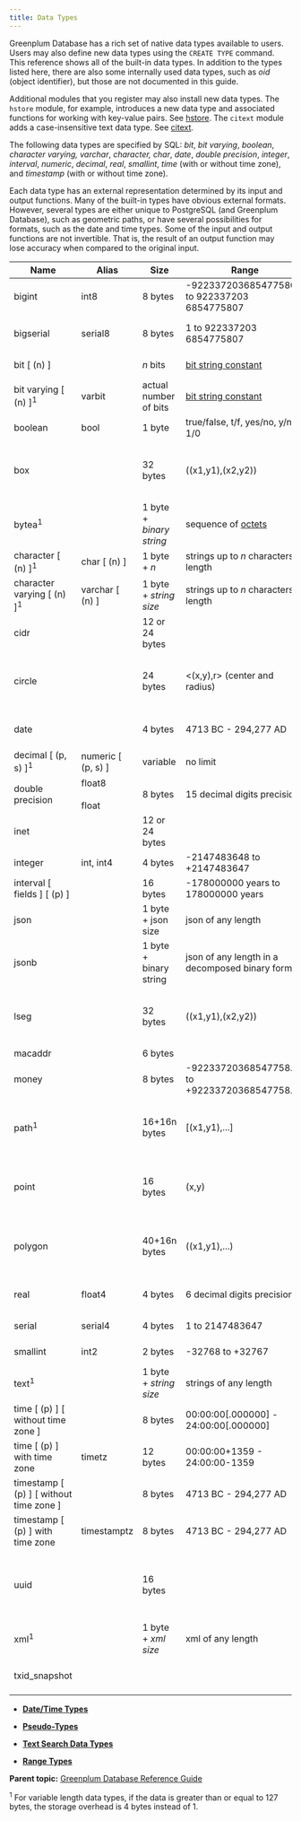 ```yaml
---
title: Data Types 
---
```


Greenplum Database has a rich set of native data types available to users. Users may also define new data types using the `CREATE TYPE` command. This reference shows all of the built-in data types. In addition to the types listed here, there are also some internally used data types, such as *oid* \(object identifier\), but those are not documented in this guide.

Additional modules that you register may also install new data types. The `hstore` module, for example, introduces a new data type and associated functions for working with key-value pairs. See [hstore](modules/hstore.html). The `citext` module adds a case-insensitive text data type. See [citext](modules/citext.html).

The following data types are specified by SQL: *bit*, *bit varying*, *boolean*, *character varying, varchar*, *character, char*, *date*, *double precision*, *integer*, *interval*, *numeric*, *decimal*, *real*, *smallint*, *time* \(with or without time zone\), and *timestamp* \(with or without time zone\).

Each data type has an external representation determined by its input and output functions. Many of the built-in types have obvious external formats. However, several types are either unique to PostgreSQL \(and Greenplum Database\), such as geometric paths, or have several possibilities for formats, such as the date and time types. Some of the input and output functions are not invertible. That is, the result of an output function may lose accuracy when compared to the original input.

|Name|Alias|Size|Range|Description|
|----|-----|----|-----|-----------|
|bigint|int8|8 bytes|-922337203​6854775808 to 922337203​6854775807|large range integer|
|bigserial|serial8|8 bytes|1 to 922337203​6854775807|large autoincrementing integer|
|bit \[ \(n\) \]| |*n* bits|[bit string constant](https://www.postgresql.org/docs/9.4/sql-syntax.html#SQL-SYNTAX-BIT-STRINGS)|fixed-length bit string|
|bit varying \[ \(n\) \]<sup>1</sup>|varbit|actual number of bits|[bit string constant](https://www.postgresql.org/docs/9.4/sql-syntax.html#SQL-SYNTAX-BIT-STRINGS)|variable-length bit string|
|boolean|bool|1 byte|true/false, t/f, yes/no, y/n, 1/0|logical boolean \(true/false\)|
|box| |32 bytes|\(\(x1,y1\),\(x2,y2\)\)|rectangular box in the plane - not allowed in distribution key columns.|
|bytea<sup>1</sup>| |1 byte + *binary string*|sequence of [octets](https://www.postgresql.org/docs/9.4/datatype-binary.html#DATATYPE-BINARY-SQLESC)|variable-length binary string|
|character \[ \(n\) \]<sup>1</sup>|char \[ \(n\) \]|1 byte + *n*|strings up to *n* characters in length|fixed-length, blank padded|
|character varying \[ \(n\) \]<sup>1</sup>|varchar \[ \(n\) \]|1 byte + *string size*|strings up to *n* characters in length|variable-length with limit|
|cidr| |12 or 24 bytes| |IPv4 and IPv6 networks|
|circle| |24 bytes|<\(x,y\),r\> \(center and radius\)|circle in the plane - not allowed in distribution key columns.|
|date| |4 bytes|4713 BC - 294,277 AD|calendar date \(year, month, day\)|
|decimal \[ \(p, s\) \]<sup>1</sup>|numeric \[ \(p, s\) \]|variable|no limit|user-specified precision, exact|
|double precision|float8<br/><br/>float|8 bytes|15 decimal digits precision|variable-precision, inexact|
|inet| |12 or 24 bytes| |IPv4 and IPv6 hosts and networks|
|integer|int, int4|4 bytes|-2147483648 to +2147483647|usual choice for integer|
|interval \[ fields \] \[ \(p\) \]| |16 bytes|-178000000 years to 178000000 years|time span|
|json| |1 byte + json size|json of any length|variable unlimited length|
|jsonb| |1 byte + binary string|json of any length in a decomposed binary format|variable unlimited length|
|lseg| |32 bytes|\(\(x1,y1\),\(x2,y2\)\)|line segment in the plane - not allowed in distribution key columns.|
|macaddr| |6 bytes| |MAC addresses|
|money| |8 bytes|-92233720368547758.08 to +92233720368547758.07|currency amount|
|path<sup>1</sup>| |16+16n bytes|\[\(x1,y1\),...\]|geometric path in the plane - not allowed in distribution key columns.|
|point| |16 bytes|\(x,y\)|geometric point in the plane - not allowed in distribution key columns.|
|polygon| |40+16n bytes|\(\(x1,y1\),...\)|closed geometric path in the plane - not allowed in distribution key columns.|
|real|float4|4 bytes|6 decimal digits precision|variable-precision, inexact|
|serial|serial4|4 bytes|1 to 2147483647|autoincrementing integer|
|smallint|int2|2 bytes|-32768 to +32767|small range integer|
|text<sup>1</sup>| |1 byte + *string size*|strings of any length|variable unlimited length|
|time \[ \(p\) \] \[ without time zone \]| |8 bytes|00:00:00\[.000000\] - 24:00:00\[.000000\]|time of day only|
|time \[ \(p\) \] with time zone|timetz|12 bytes|00:00:00+1359 - 24:00:00-1359|time of day only, with time zone|
|timestamp \[ \(p\) \] \[ without time zone \]| |8 bytes|4713 BC - 294,277 AD|both date and time|
|timestamp \[ \(p\) \] with time zone|timestamptz|8 bytes|4713 BC - 294,277 AD|both date and time, with time zone|
|uuid| |16 bytes| |Universally Unique Identifiers according to RFC 4122, ISO/IEC 9834-8:2005|
|xml<sup>1</sup>| |1 byte + *xml size*|xml of any length|variable unlimited length|
|txid\_snapshot| | | |user-level transaction ID snapshot|

-   **[Date/Time Types](datatype-datetime.html)**  

-   **[Pseudo-Types](datatype-pseudo.html)**  

-   **[Text Search Data Types](datatype-textsearch.html)**  

-   **[Range Types](datatype-range.html)**  


**Parent topic:** [Greenplum Database Reference Guide](ref_guide.html)

<a id="if139219"></a><sup>1</sup> For variable length data types, if the data is greater than or equal to 127 bytes, the storage overhead is 4 bytes instead of 1.

